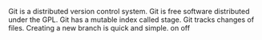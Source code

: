 Git is a distributed version control system.
Git is free software distributed under the GPL.
Git has a mutable index called stage.
Git tracks changes of files.
Creating a new branch is quick and simple.
on off
